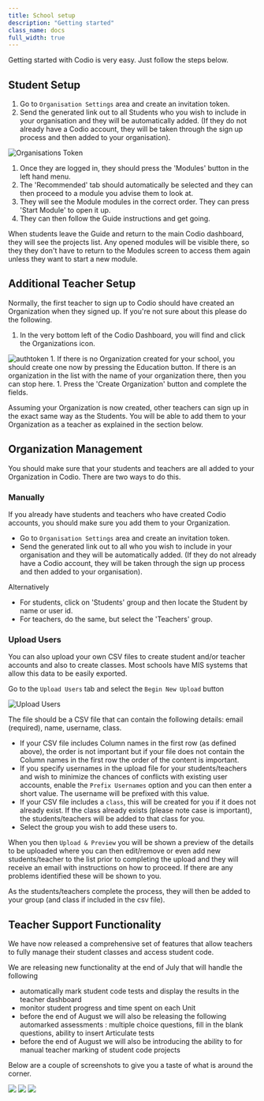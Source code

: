 ```yaml
---
title: School setup
description: "Getting started"
class_name: docs
full_width: true
---
```


Getting started with Codio is very easy. Just follow the steps below.

## Student Setup

1. Go to `Organisation Settings` area and create an invitation token.
1. Send the generated link out to all Students who you wish to include in your organisation and they will be automatically added. (If they do not already have a Codio account, they will be taken through the sign up process and then added to your organisation).

![Organisations Token](/img/docs/organisations_token.png)

1. Once they are logged in, they should press the 'Modules' button in the left hand menu.
1. The 'Recommended' tab should automatically be selected and they can then proceed to a module you advise them to look at.
1. They will see the Module modules in the correct order. They can press 'Start Module' to open it up.
1. They can then follow the Guide instructions and get going.

When students leave the Guide and return to the main Codio dashboard, they will see the projects list. Any opened modules will be visible there, so they they don't have to return to the Modules screen to access them again unless they want to start a new module.


## Additional Teacher Setup
Normally, the first teacher to sign up to Codio should have created an Organization when they signed up. If you're not sure about this please do the following.

1. In the very bottom left of the Codio Dashboard, you will find and click the Organizations icon.
<img alt="authtoken" src="/img/docs/org-button.png" class="simple"/>
1. If there is no Organization created for your school, you should create one now by pressing the Education button. If there is an organization in the list with the name of your organization there, then you can stop here.
1. Press the 'Create  Organization' button and complete the fields.

Assuming your Organization is now created, other teachers can sign up in the exact same way as the Students. You will be able to add them to your Organization as a teacher as explained in the section below.

## Organization Management
You should make sure that your students and teachers are all added to your Organization in Codio. There are two ways to do this.

### Manually
If you already have students and teachers who have created Codio accounts, you should make sure you add them to your Organization.

- Go to `Organisation Settings` area and create an invitation token.
- Send the generated link out to all who you wish to include in your organisation and they will be automatically added. (If they do not already have a Codio account, they will be taken through the sign up process and then added to your organisation).

Alternatively

- For students, click on 'Students' group and then locate the Student by name or user id.
- For teachers, do the same, but select the 'Teachers' group.

### Upload Users
You can also upload your own CSV files to create student and/or teacher accounts and also to create classes. Most schools have MIS systems that allow this data to be easily exported.

Go to the `Upload Users` tab and select the `Begin New Upload` button

![Upload Users](/img/docs/organisation_upload.png)

The file should be a CSV file that can contain the following details: email (required), name, username, class.

- If your CSV file includes Column names in the first row (as defined above), the order is not important but if your file does not contain the Column names in the first row the order of the content is important.
- If you specify usernames in the upload file for your students/teachers and wish to minimize the chances of conflicts with existing user accounts, enable the `Prefix Usernames` option and you can then enter a short value. The username will be prefixed with this value.
- If your CSV file includes a `class`, this will be created for you if it does not already exist. If the class already exists (please note case is important), the students/teachers will be added to that class for you.
- Select the group you wish to add these users to.

When you then `Upload & Preview` you will be shown a preview of the details to be uploaded where you can then edit/remove or even add new students/teacher to the list prior to completing the upload and they will receive an email with instructions on how to proceed. If there are any problems identified these will be shown to you.

As the students/teachers complete the process, they will then be added to your group (and class if included in the csv file).


## Teacher Support Functionality
We have now released a comprehensive set of features that allow teachers to fully manage their student classes and access student code.

We are releasing new functionality at the end of July that will handle the following

- automatically mark student code tests and display the results in the teacher dashboard
- monitor student progress and time spent on each Unit
- before the end of August we will also be releasing the following automarked assessments : multiple choice questions, fill in the blank questions, ability to insert Articulate tests
- before the end of August we will also be introducing the ability to for manual teacher marking of student code projects

Below are a couple of screenshots to give you a taste of what is around the corner.

![](/img/docs/education/class-dash-1.jpg)
![](/img/docs/education/class-dash.jpg)
![](/img/docs/education/class-marks.jpg)
